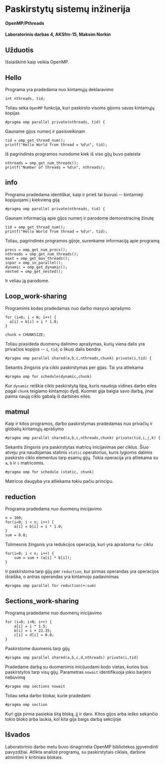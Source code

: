 # Paskirstytų sistemų inžinerija

#### OpenMP/Pthreads
#### Laboratorinis darbas 4, AKSfm-15, Maksim Norkin

## Užduotis

Išsiaiškinti kaip veikia OpenMP.

## Hello

Programa yra pradedama nuo kintamųjų deklaravimo

    int nthreads, tid;

Toliau seka ``OpenMP`` funkcija, kuri paskirsto visoms gijoms savas kintamųjų kopijas

    #pragma omp parallel private(nthreads, tid) {

Gauname gijos numerį ir pasisveikinam

    tid = omp_get_thread_num();
    printf("Hello World from thread = %d\n", tid);


Iš pagrindinės programos nurodome kiek iš viso gijų buvo paleista

    nthreads = omp_get_num_threads();
    printf("Number of threads = %d\n", nthreads);

## info

Programa pradedama identiškai, kaip ir prieš tai buvusi -- kintamieji kopijuojami į kiekvieną giją

    #pragma omp parallel private(nthreads, tid) {

Gaunam informaciją apie gijos numerį ir parodome demonstracinę žinutę

    tid = omp_get_thread_num();
    printf("Hello World from thread = %d\n", tid);


Toliau, pagrindinės programos gijoje, surenkame informaciją apie programą

    procs = omp_get_num_procs();
    nthreads = omp_get_num_threads();
    maxt = omp_get_max_threads();
    inpar = omp_in_parallel();
    dynamic = omp_get_dynamic();
    nested = omp_get_nested();

Ir vėliau ją parodome.

## Loop_work-sharing

Programinis kodas pradedamas nuo darbo masyvo aprašymo

    for (i=0; i < N; i++) {
      a[i] = b[i] = i * 1.0;
    }

    chunk = CHUNKSIZE;

Toliau prasideda duomenų dalinimo aprašymas, kurių viena dalis yra privačios kopijos -- ``i``, ``tid``; o likusi dalis bendra

    #pragma omp parallel shared(a,b,c,nthreads,chunk) private(i,tid) {
    
Sekantis žingsnis yra ciklo paskirstymas per gijas. Tai yra atliekama 

    #pragma omp for schedule(dynamic,chunk)
    
Kur ``dynamic`` reiškia ciklo paskirstytą tipą, kuris naudoja vidines darbo eiles pagal ``chunk`` teigiamo kintamojo dydį. Kuomet gija baigia savo darbą, jinai paima naują ciklo gabalą iš darbinės eilės.

## matmul

Kaip ir kitos programos, darbo paskirstymas pradedamas nuo privačių ir globalių kintamųjų aprašymo  

    #pragma omp parallel shared(a,b,c,nthreads,chunk) private(tid,i,j,k) {

Sekantis žingsnis yra paskirstytas matricų inicijavimas per ciklus. Šiuo atveju yra naudojamas statinis ``static`` operatorius, kuris lygiomis dalimis paskirsto ciklo elementus tarp esamų gijų. Tokia operacija yra atliekama su ``a``, ``b`` ir ``c`` matricomis.

    #pragma omp for schedule (static, chunk)
    
Matricos daugyba yra atliekama tokiu pačiu principu.

## reduction

Programa pradedama nuo duomenų inicijavimo

    n = 100;
    for(i=0; i < n; i++) {
        a[i] = b[i] = i * 1.0;
    }
    sum = 0.0;
    
Tolimesnis žingsnis yra redukcijos operacija, kuri yra aprašoma ``for`` ciklu

    for(i=0; i < n; i++) {
        sum = sum + (a[i] * b[i]);
    }

Ir paskirstoma tarp gijų per ``reduction``, kur pirmas operandas yra operacijos išraiška, o antras operandas yra kintamojo padavinimas

    #pragma omp parallel for reduction(+:sum)

## Sections_work-sharing

Programą pradedame nuo duomenų inicijavimo

    for (i=0; i<N; i++) {
        a[i] = i * 1.5;
        b[i] = i + 22.35;
        c[i] = d[i] = 0.0;
    }
    
Paskirstome duomenis tarp gijų

    #pragma omp parallel shared(a,b,c,d,nthreads) private(i,tid)
    
Pradedame darbą su duomenimis inicijuodami kodo vietas, kurios bus paskirstytos tarp visų gijų. Parametras ``nowait`` identifikuoja jokio barjero nebuvimą

    #pragma omp sections nowait

Toliau seka darbo blokai, kurie pradedami

    #pragma omp section
    
Kuri gija pirma pasiekia šitą bloką, jį ir daro. Kitos gijos arba ieško sekančio tokio bloko arba laukia, kol kita gija baigs darbą sekcijoje

## Išvados

Laboratorinio darbo metu buvo išnagrinėta OpenMP bibliotekos įgyvendinti pavyzdžiai. Atlikta analizė programų, su paskirstytais ciklais, darbine atmintimi ir kritiniais blokais.
